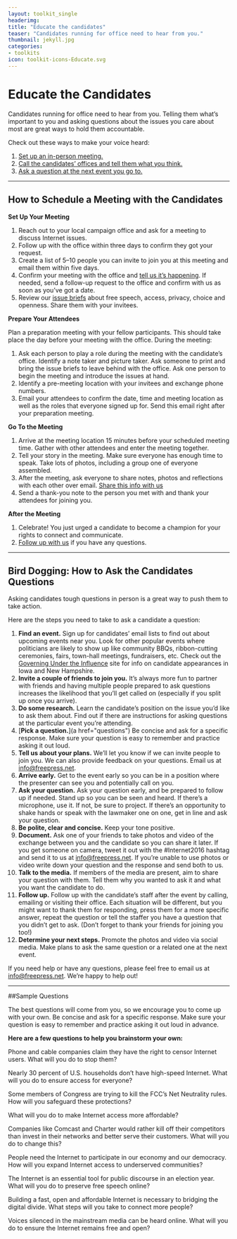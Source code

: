 ```yaml
---
layout: toolkit_single
headerimg:
title: "Educate the candidates"
teaser: "Candidates running for office need to hear from you."
thumbnail: jekyll.jpg
categories:
- toolkits
icon: toolkit-icons-Educate.svg
---
```

# Educate the Candidates

Candidates running for office need to hear from you. Telling them what’s important to you and asking questions about the issues you care about most are great ways to hold them accountable.

Check out these ways to make your voice heard:

 1. <a href="meet">Set up an in-person meeting.</a> 
 1. <a href="call">Call the candidates’ offices and tell them what you think.</a>
 1. <a href="ask">Ask a question at the next event you go to.</a> 

***

<a name="meet"></a>
## How to Schedule a Meeting with the Candidates

**Set Up Your Meeting**

 1. Reach out to your local campaign office and ask for a meeting to discuss Internet issues. 
 1. Follow up with the office within three days to confirm they got your request.
 1. Create a list of 5–10 people you can invite to join you at this meeting and email them within five days.
 1. Confirm your meeting with the office and <a href="mailto:info@freepress.net">tell us it’s happening</a>. If needed, send a follow-up request to the office and confirm with us as soon as you’ve got a date.
 1. Review our [issue briefs](LINKTK) about free speech, access, privacy, choice and openness. Share them with your invitees.

**Prepare Your Attendees**

Plan a preparation meeting with your fellow participants. This should take place the day before your meeting with the office. During the meeting: 
 1. Ask each person to play a role during the meeting with the candidate’s office. Identify a note taker and picture taker. Ask someone to print and bring the issue briefs to leave behind with the office. Ask one person to begin the meeting and introduce the issues at hand.
 1. Identify a pre-meeting location with your invitees and exchange phone numbers.
 1. Email your attendees to confirm the date, time and meeting location as well as the roles that everyone signed up for. Send this email right after your preparation meeting.

**Go To the Meeting**

1. Arrive at the meeting location 15 minutes before your scheduled meeting time. Gather with other attendees and enter the meeting together.
1. Tell your story in the meeting. Make sure everyone has enough time to speak. Take lots of photos, including a group one of everyone assembled.
1. After the meeting, ask everyone to share notes, photos and reflections with each other over email. <a href="mailto:info@freepress.net">Share this info with us</a>
1. Send a thank-you note to the person you met with and thank your attendees for joining you.

**After the Meeting**

 1. Celebrate! You just urged a candidate to become a champion for your rights to connect and communicate.
 1. <a href="mailto:info@freepress.net">Follow up with us</a> if you have any questions.

***
<a name="call"></a>
## Bird Dogging: How to Ask the Candidates Questions

Asking candidates tough questions in person is a great way to push them to take action. 

Here are the steps you need to take to ask a candidate a question: 

 1. **Find an event.** Sign up for candidates’ email lists to find out about upcoming events near you. Look for other popular events where politicians are likely to show up like community BBQs, ribbon-cutting ceremonies, fairs, town-hall meetings, fundraisers, etc. Check out the [Governing Under the Influence](http://gui.afsc.org/) site for info on candidate appearances in Iowa and New Hampshire. 
 1. **Invite a couple of friends to join you.** It’s always more fun to partner with friends and having multiple people prepared to ask questions increases the likelihood that you’ll get called on (especially if you split up once you arrive).
 1. **Do some research.** Learn the candidate’s position on the issue you’d like to ask them about. Find out if there are instructions for asking questions at the particular event you’re attending.
 1. [**Pick a question.**](a href="questions") Be concise and ask for a specific response. Make sure your question is easy to remember and practice asking it out loud. 
 1. **Tell us about your plans.** We’ll let you know if we can invite people to join you. We can also provide feedback on your questions. Email us at <a href="mailto:info@freepress.net">info@freepress.net</a>. 
 1. **Arrive early.** Get to the event early so you can be in a position where the presenter can see you and potentially call on you.
 1. **Ask your question.** Ask your question early, and be prepared to follow up if needed. Stand up so you can be seen and heard. If there’s a microphone, use it. If not, be sure to project. If there’s an opportunity to shake hands or speak with the lawmaker one on one, get in line and ask your question. 
 1. **Be polite, clear and concise.** Keep your tone positive.
 1. **Document.** Ask one of your friends to take photos and video of the exchange between you and the candidate so you can share it later. If you get someone on camera, tweet it out with the #Internet2016 hashtag and send it to us at <a href="mailto:info@freepress.net">info@freepress.net</a>. If you’re unable to use photos or video write down your question and the response and send both to us. 
 1. **Talk to the media.** If members of the media are present, aim to share your question with them. Tell them why you wanted to ask it and what you want the candidate to do. 
 1. **Follow up.** Follow up with the candidate’s staff after the event by calling, emailing or visiting their office. Each situation will be different, but you might want to thank them for responding, press them for a more specific answer, repeat the question or tell the staffer you have a question that you didn’t get to ask. (Don’t forget to thank your friends for joining you too!) 
 1. **Determine your next steps.** Promote the photos and video via social media. Make plans to ask the same question or a related one at the next event. 

If you need help or have any questions, please feel free to email us at <a href="mailto:info@freepress.net">info@freepress.net</a>. We’re happy to help out!

***
##Sample Questions

The best questions will come from you, so we encourage you to come up with your own. Be concise and ask for a specific response. Make sure your question is easy to remember and practice asking it out loud in advance. 

**Here are a few questions to help you brainstorm your own:**

Phone and cable companies claim they have the right to censor Internet users. What will you do to stop them? 

Nearly 30 percent of U.S. households don’t have high-speed Internet. What will you do to ensure access for everyone? 

Some members of Congress are trying to kill the FCC’s Net Neutrality rules. How will you safeguard these protections?

What will you do to make Internet access more affordable?

Companies like Comcast and Charter would rather kill off their competitors than invest in their networks and better serve their customers. What will you do to change this?

People need the Internet to participate in our economy and our democracy. How will you expand Internet access to underserved communities? 

The Internet is an essential tool for public discourse in an election year. What will you do to preserve free speech online? 

Building a fast, open and affordable Internet is necessary to bridging the digital divide. What steps will you take to connect more people?

Voices silenced in the mainstream media can be heard online. What will you do to ensure the Internet remains free and open?

